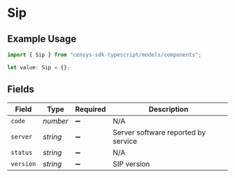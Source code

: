 # Sip

## Example Usage

```typescript
import { Sip } from "censys-sdk-typescript/models/components";

let value: Sip = {};
```

## Fields

| Field                               | Type                                | Required                            | Description                         |
| ----------------------------------- | ----------------------------------- | ----------------------------------- | ----------------------------------- |
| `code`                              | *number*                            | :heavy_minus_sign:                  | N/A                                 |
| `server`                            | *string*                            | :heavy_minus_sign:                  | Server software reported by service |
| `status`                            | *string*                            | :heavy_minus_sign:                  | N/A                                 |
| `version`                           | *string*                            | :heavy_minus_sign:                  | SIP version                         |
